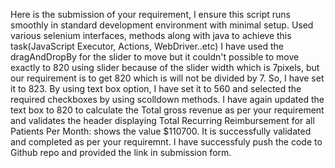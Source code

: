 Here is the submission of your requirement, I ensure this script runs smoothly in standard development environment with minimal setup.
Used various selenium interfaces, methods along with java to achieve this task(JavaScript Executor, Actions, WebDriver..etc)
I have used the dragAndDropBy for the slider to move but it couldn't possible to move exactly to 820 using slider because of the slider width which is 7pixels, but our requirement is to get 820 which is will not be divided by 7. So, I have set it to 823.
By using text box option, I have set it to 560 and selected the required checkboxes by using scolldown methods.
I have again updated the text box to 820 to calculate the Total gross revenue as per your requirement and validates the header displaying Total Recurring Reimbursement for all Patients Per Month: shows the value $110700.
It is successfully validated and completed as per your requiremnt.
I have successfuly push the code to Github repo and provided the link in submission form.

